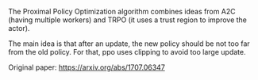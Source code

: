 The Proximal Policy Optimization algorithm combines ideas from A2C (having multiple workers) and TRPO (it uses a trust region to improve the actor).

The main idea is that after an update, the new policy should be not too far from the old policy. For that, ppo uses clipping to avoid too large update.


Original paper: https://arxiv.org/abs/1707.06347
